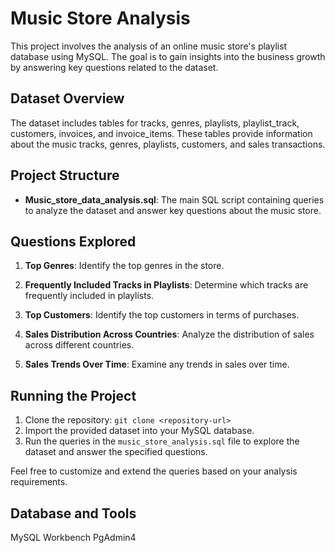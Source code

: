 # Music Store Analysis

This project involves the analysis of an online music store's playlist database using MySQL. The goal is to gain insights into the business growth by answering key questions related to the dataset.

## Dataset Overview

The dataset includes tables for tracks, genres, playlists, playlist_track, customers, invoices, and invoice_items. These tables provide information about the music tracks, genres, playlists, customers, and sales transactions.

## Project Structure

- **Music_store_data_analysis.sql**: The main SQL script containing queries to analyze the dataset and answer key questions about the music store.

## Questions Explored

1. **Top Genres**: Identify the top genres in the store.

2. **Frequently Included Tracks in Playlists**: Determine which tracks are frequently included in playlists.

3. **Top Customers**: Identify the top customers in terms of purchases.

4. **Sales Distribution Across Countries**: Analyze the distribution of sales across different countries.

5. **Sales Trends Over Time**: Examine any trends in sales over time.

## Running the Project

1. Clone the repository: `git clone <repository-url>`
2. Import the provided dataset into your MySQL database.
3. Run the queries in the `music_store_analysis.sql` file to explore the dataset and answer the specified questions.

Feel free to customize and extend the queries based on your analysis requirements.

## Database and Tools
MySQL Workbench
PgAdmin4
